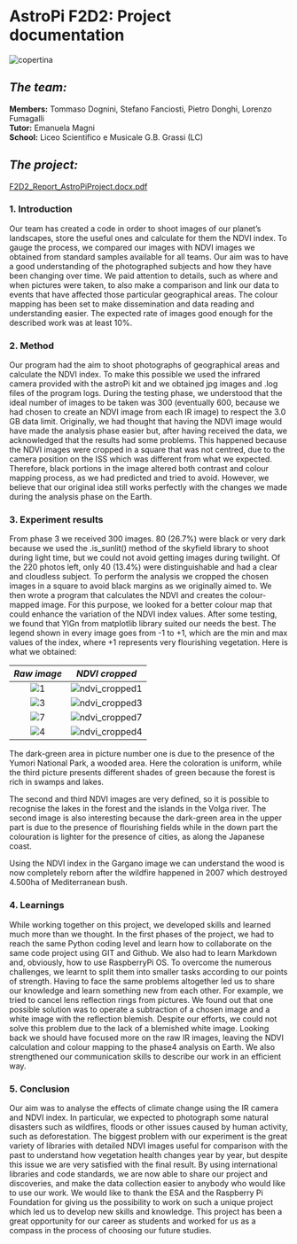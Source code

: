 # AstroPi F2D2: Project documentation
![copertina](https://user-images.githubusercontent.com/74106088/174007246-b99d3270-4896-4358-bb20-38bcde70d221.PNG)


## *The team:*
**Members:** Tommaso Dognini, Stefano Fanciosti, Pietro Donghi, Lorenzo Fumagalli <br/>
**Tutor:** Emanuela Magni <br/>
**School:** Liceo Scientifico e Musicale G.B. Grassi (LC) <br/>

## *The project:*
[F2D2_Report_AstroPiProject.docx.pdf](https://github.com/tommaso-dognini/astroPi_F2D2/files/8916794/F2D2_Report_AstroPiProject.docx.pdf)


### 1. Introduction
Our team has created a code in order to shoot images of our planet’s landscapes, store the useful ones and calculate for them the NDVI index. To gauge the process, we compared our images with NDVI images we obtained from standard samples available for all teams.
Our aim was to have a good understanding of the photographed subjects and how they have been changing over time. We paid attention to details, such as where and when pictures were taken, to also make a comparison and link our data to events that have affected those particular geographical areas.
The colour mapping has been set to make dissemination and data reading and understanding easier.
The expected rate of images good enough for the described work was at least 10%.


### 2. Method  
Our program had the aim to shoot photographs of geographical areas and calculate the NDVI index. To make this possible we used the infrared camera provided with the astroPi kit and we obtained jpg images and .log  files of the program logs.
During the testing phase, we understood that the ideal number of images to be taken was 300 (eventually 600, because we had chosen to create an NDVI image from each IR image) to respect the 3.0 GB data limit.
Originally, we had thought that having the NDVI image would have made the analysis phase easier but, after having received the data, we acknowledged that the results had some problems. This happened because the NDVI images were cropped in a square that was not centred, due to the camera position on the ISS which was different from what we expected. Therefore, black portions in the image altered both contrast and colour mapping process, as we had predicted and tried to avoid. 
However, we believe that our original idea still works perfectly with the changes we made during the analysis phase on the Earth.


### 3. Experiment results 
From phase 3 we received 300 images. 80 (26.7%) were black or very dark because we used the .is_sunlit() method of the skyfield library to shoot during light time, but we could not avoid getting images during twilight. Of the 220 photos left, only 40 (13.4%) were distinguishable and had a clear and cloudless subject.
To perform the analysis we cropped the chosen images in a square to avoid black margins as we originally aimed to. 
We then wrote a program that calculates the NDVI and creates the colour-mapped image. For this purpose, we looked for a better colour map that could enhance the variation of the NDVI index values. After some testing, we found that YlGn from matplotlib library suited our needs the best. 
The legend shown in every image goes from -1 to +1, which are the min and max values of the index, where +1 represents very flourishing vegetation. 
Here is what we obtained:

| *Raw image*             |  *NDVI cropped* |
:-------------------------:|:-------------------------:
![1](https://user-images.githubusercontent.com/74106088/155032757-40b0926d-68ed-47dc-8aab-9fe55d71bd3e.jpg) |  ![ndvi_cropped1](https://user-images.githubusercontent.com/74106088/155032895-d307ae9c-a060-4d38-9816-e0b4d3f8a2b7.jpg)
![3](https://user-images.githubusercontent.com/74106088/155033526-d5d9965c-a19c-4b22-bafd-e13d26a7dcfa.jpg)  |  ![ndvi_cropped3](https://user-images.githubusercontent.com/74106088/155033615-cd829b86-ffd6-4051-bb89-b12b8a075a10.jpg)
![7](https://user-images.githubusercontent.com/74106088/155033730-02630fee-41de-4d6d-b7c8-6dd920aef6cd.jpg)  |  ![ndvi_cropped7](https://user-images.githubusercontent.com/74106088/155033834-da629f76-ff8c-42cf-8a8c-e04ccb5a457d.jpg)
![4](https://user-images.githubusercontent.com/74106088/155033911-bf882fca-9419-4a36-939a-ead378557402.jpg)  |  ![ndvi_cropped4](https://user-images.githubusercontent.com/74106088/155034044-00dd5ac0-4e96-425c-922f-c8ad49ee9497.jpg)



The dark-green area in picture number one is due to the presence of the Yumori National Park, a wooded area. Here the coloration is uniform, while the third picture presents different shades of green because the forest is rich in swamps and lakes. 

The second and third NDVI images are very defined, so it is possible to recognise the lakes in the forest and the islands in the Volga river. The second image is also interesting because the dark-green area in the upper part is due to the presence of flourishing fields while in the down part the colouration is lighter for the presence of cities, as along the Japanese coast. 

Using the NDVI index in the Gargano image we can understand the wood is now completely reborn after the wildfire happened in 2007 which destroyed 4.500ha of Mediterranean bush.


### 4. Learnings

While working together on this project, we developed skills and learned much more than we thought.
In the first phases of the project, we had to reach the same Python coding level and learn how to collaborate on the same code project using GIT and Github. We also had to learn Markdown and, obviously, how to use RaspberryPi OS.
To overcome the numerous challenges, we learnt to split them into smaller tasks according to our points of strength. 
Having to face the same problems altogether led us to share our knowledge and learn something new from each other. For example, we tried to cancel lens reflection rings from pictures. We found out that one possible solution was to operate a subtraction of a chosen image and a white image with the reflection blemish. Despite our efforts, we could not solve this problem due to the lack of a blemished white image. 
Looking back we should have focused more on the raw IR images, leaving the NDVI calculation and colour mapping to the phase4 analysis on Earth.
We also strengthened our communication skills to describe our work in an efficient way.

### 5. Conclusion  
Our aim was to analyse the effects of climate change using the IR camera and NDVI index. In particular, we expected to photograph some natural disasters such as wildfires, floods or other issues caused by human activity, such as deforestation. 
The biggest problem with our experiment is the great variety of libraries with detailed NDVI images useful for comparison with the past to understand how vegetation health changes year by year, but despite this issue we are very satisfied with the final result. 
By using international libraries and code standards, we are now able to share our project and discoveries, and make the data collection easier to anybody who would like to use our work.
We would like to thank the ESA and the Raspberry Pi Foundation for giving us the possibility to work on such a unique project which led us to develop new skills and knowledge. 
This project has been a great opportunity for our career as students and worked for us as a compass in the process of choosing our future studies.

